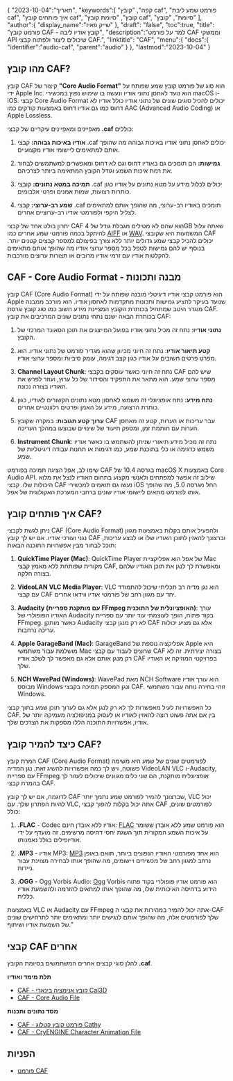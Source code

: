 {
"תאריך":"2023-10-04",
   "keywords":[
"קפה",
"קובץ caf",
"פורמט שמע ליבת caf",
"איך פותחים קובץ caf",
"קוֹבֶץ",
"סיומת קובץ caf",
"סיומת",
"קוֹבֶץ"
],
   "author":{
"display_name":"שייק פאיז"
},
"draft": "false",
"toc":true,
"title": "פורמט קובץ CAF - קובץ אודיו ליבה",
   "description":"למד על פורמט CAF וממשקי API שיכולים ליצור ולפתוח קבצי CAF.",
"linktitle": "CAF",
   "menu":{
      "docs":{
         "identifier":"audio-caf",
         "parent":"audio"
}
},
"lastmod":"2023-10-04"
}

## מהו קובץ CAF?

קובץ CAF קיצור של **"Core Audio Format"** הוא סוג של פורמט קובץ שמע שפותח על ידי Apple Inc. הוא נועד לאחסן נתוני אודיו ונעשה בו שימוש נפוץ במכשירי macOS ו-iOS. קבצי Core Audio Format יכולים להכיל סוגים שונים של נתוני אודיו כולל אודיו לא דחוס כמו גם אודיו דחוס באמצעות קודקים כמו AAC (Advanced Audio Coding) או Apple Lossless.

מאפיינים ומאפיינים עיקריים של קבצי **.caf** כוללים:

1. **אודיו באיכות גבוהה:** קבצי .caf יכולים לאחסן נתוני אודיו באיכות גבוהה מה שהופך אותם למתאימים ליישומי אודיו מקצועיים.

2. **גמישות:** הם תומכים גם באודיו דחוס וגם לא דחוס ומאפשרים למשתמשים לבחור את רמת איכות השמע וגודל הקובץ המתאימה ביותר לצרכיהם.

3. **תמיכה במטא נתונים:** קובצי .caf יכולים לכלול מידע על מטא נתונים על אודיו כגון כותרות רצועות, שמות אמנים ופרטי אלבומים.

4. **שמע רב-ערוצי:** קבצי .caf תומכים באודיו רב-ערוצי, מה שהופך אותם למתאימים לצליל היקפי ולפורמטי אודיו רב-ערוציים אחרים.

יתרון בולט אחד של קבצי CAF הוא שהם לא מטילים מגבלת גודל של 4GB שאתה עלול להיתקל בכמה פורמטי שמע אחרים כמו [AIFF](/he/audio/aiff/) או [WAV](/he/audio/wav/). המשמעות היא שקובצי CAF יכולים להכיל קבצי שמע גדולים יותר ללא צורך בפיצולם למספר קבצים קטנים יותר. בנוסף יש להם גמישות לטפל בכל מספר ערוצי אודיו מה שהופך אותם מתאימים להקלטות אודיו עם זרמי אודיו מרובים או תצורות ערוצים מורכבות.

## CAF - Core Audio Format - מבנה ותכונות

קובץ CAF (Core Audio Format) הוא פורמט קבצי אודיו דיגיטלי מובנה שפותח על ידי Apple שנועד בעיקר להציע גמישות ותכונות מתקדמות לאחסון אודיו. הוא מורכב ממבנה מוגדר היטב שמתחיל בכותרת הקובץ המציינת מידע חשוב כמו סוג קובץ וגרסת CAF. בכותרת הבאה ישנם נתחי נתונים שונים המרכיבים את קובץ CAF:

1. **נתוני אודיו**: נתח זה מכיל נתוני אודיו בפועל המייצגים את תוכן הסאונד המרכזי של הקובץ.
    












2. **קטע תיאור אודיו**: נתח זה חיוני מכיוון שהוא מגדיר פורמט של נתוני אודיו. הוא מפרט פרטים חשובים על אודיו כגון קצב דגימה, עומק סיביות ומספר ערוצי אודיו.
    












3. **Channel Layout Chunk**: נתח זה חיוני כאשר עוסקים בקבצי CAF שיש להם מספר ערוצי שמע. הוא מתאר את התפקיד והסידור של כל ערוץ, ועוזר לפרש את האודיו בצורה נכונה.
    












4. **נתח מידע**: נתח אופציונלי זה משמש לאחסון מטא נתונים הקשורים לאודיו, כגון כותרת הרצועה, מידע על האמן ופרטים רלוונטיים אחרים.
    












5. **ערוך קטע תגובות**: במקרה שקובץ CAF עבר עריכות או הערות, קטע זה מאחסן הערות עם חותמת זמן, ומספק תיעוד של שינויים שבוצעו במהלך העריכה.
    












6. **Instrument Chunk**: נתח זה מכיל מידע תיאורי שניתן להשתמש בו כאשר אודיו משמש כדגימה או כלי בתוכנת שמע, כמו דגימות או תחנות עבודה דיגיטליות של שמע.
    













שימו לב, אפל הציגה תמיכה בפורמט CAF בגרסה 10.4 של macOS X באמצעות Core Audio API. שילוב זה אפשר למפתחים ולאנשי מקצוע בתחום האודיו לנצל את מלוא היכולות שלו. קבצי CAF נעשו גם תואמים למכשירי iOS החל מגרסה 5.0, מה שהופך אותו לפורמט מתאים ליישומי אודיו שונים ברחבי המערכת האקולוגית של אפל.

## איך פותחים קובץ CAF?

ניתן לגשת לקבצי CAF (Core Audio Format) ולהפעיל אותם בקלות באמצעות מגוון נגני ועורכי אודיו. אם יש לך קובץ CAF וברצונך להאזין לתוכן האודיו שלו או לבצע עריכות, תוכל לבחור מבין אפשרויות התוכנה הבאות:

1. **QuickTime Player (Mac)**: QuickTime Player של אפל הוא אפליקציית Mac מקורית שפותחת ללא מאמץ קבצי CAF, ומאפשרת לך לנגן את תוכן האודיו שלהם בצורה חלקה.
    












2. **VideoLAN VLC Media Player**: VLC הוא נגן מדיה רב תכליתי שיכול להתמודד עם קבצי CAF יחד עם מגוון רחב של פורמטי אודיו ווידאו אחרים.
    












3. **Audacity (עם מותקנת ספריית FFmpeg האופציונלית של התוכנית)**: עורך האודיו הפופולרי של Audacity בקוד פתוח, הופך לעוצמתי עוד יותר עם ספריית FFmpeg. כאשר מותקן Audacity לא רק מנגן קבצי CAF אלא גם מציע יכולות עריכה נרחבות.
    












4. **Apple GarageBand (Mac)**: GarageBand אפליקציה נוספת של Apple היא מושלמת עבור משתמשי Mac שרוצים לעבוד עם קבצי CAF בצורה יצירתית. זה לא רק מנגן אותם אלא גם מאפשר לך לשלב אודיו CAF בפרויקטי המוזיקה או האודיו שלך.
    












5. **NCH WavePad (Windows)**: WavePad מאת NCH Software הוא עורך אודיו מבוסס Windows ונגן המספק תמיכה בקבצי CAF. זוהי בחירה נוחה עבור משתמשי Windows.
    













כל האפשרויות לעיל מאפשרות לך לא רק לנגן אלא גם לערוך תוכן שמע בתוך קבצי CAF. בין אם אתה פשוט רוצה להאזין לאודיו או לעסוק במניפולציה מעמיקה יותר של אודיו, אפשרויות התוכנה הללו מספקות את הצרכים שלך.

## כיצד להמיר קובץ CAF?

המרת קובץ CAF (Core Audio Format) לפורמטים שונים של שמע היא משימה פשוטה, ויש לך כמה אפשרויות להשיג זאת. נגן המדיה VideoLAN VLC ו-Audacity, עם ספריית FFmpeg אופציונלית מותקנת, הם שני כלים מגוונים שיכולים לעזור לך בהמרת קבצי CAF.

לדוגמה, אם יש לך קובץ CAF שברצונך להמיר לפורמט שמע נתמך יותר, VLC יכול להיות הפתרון שלך. עם VLC, אתה יכול בקלות להפוך קבצי CAF לפורמטים שונים, כולל:

1. **.FLAC** - Codec אודיו ללא אובדן חינם: [FLAC](/he/audio/flac) הוא פורמט שמע ללא אובדן ששומר על איכות השמע המקורית תוך השגת יחסי דחיסה מרשימים. זה מועדף על ידי אודיופילים בגלל נאמנותו.

2. **.MP3** - אודיו MP3: [MP3](/he/audio/mp3/) הוא אחד מפורמטי האודיו הנפוצים ביותר, תואם באופן נרחב למגוון רחב של מכשירים ויישומים, מה שהופך אותו לבחירה מצוינת עבור ניידות.

3. **.OGG** - Ogg Vorbis Audio: [Ogg](/he/audio/ogg/) Vorbis הוא פורמט אודיו פופולרי בקוד פתוח הידוע בדחיסה האיכותית שלו, מה שהופך אותו למתאים להזרמה ולהשמעת אודיו כללית.
   


באמצעות VLC או Audacity עם FFmpeg אתה יכול להמיר במהירות את קבצי ה-CAF שלך לפורמטים אלה, מה שהופך אותם לנגישים יותר ומתאימים יותר לתרחישים שונים של השמעת אודיו ושיתוף."

## קבצי CAF אחרים

להלן סוגי קבצים אחרים המשתמשים בסיומת הקובץ **.caf**.

**תלת מימד ואודיו**
- [CAF - קובץ אנימציה בינארי Cal3D](/he/3d/caf-cal3d/)
- [CAF - Core Audio File](/he/audio/caf/)

**מסד נתונים ותכנות**
- [CAF - פורמט קובץ קטלוג Cathy](/he/database/caf/)
- [CAF - CryENGINE Character Animation File](/he/programming/caf-cryengine/)

## הפניות
* [פורמט CAF](https://developer.apple.com/library/archive/documentation/MusicAudio/Reference/CAFSpec/CAF_spec/CAF_spec.html)

